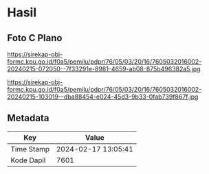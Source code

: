 # Hasil

## Foto C Plano

https://sirekap-obj-formc.kpu.go.id/f0a5/pemilu/pdpr/76/05/03/20/16/7605032016002-20240215-072050--7f33291e-8981-4659-ab08-875b496382a5.jpg

https://sirekap-obj-formc.kpu.go.id/f0a5/pemilu/pdpr/76/05/03/20/16/7605032016002-20240215-103019--dba88454-e024-45d3-9b33-0fab739f867f.jpg


## Metadata

| Key        | Value               |
| ---------- | ------------------- |
| Time Stamp | 2024-02-17 13:05:41 |
| Kode Dapil | 7601                |



